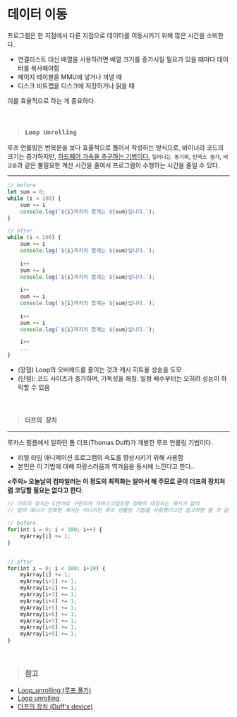 # 데이터 이동
  프로그램은 한 지점에서 다른 지점으로 데이터를 이동시키기 위해 많은 시간을 소비한다.
  - 연결리스트 대신 배열을 사용하려면 배열 크기를 증가시킬 필요가 있을 떄마다 데이터를 복사해야함
  - 페이지 테이블을 MMU에 넣거나 꺼낼 때
  - 디스크 비트맵을 디스크에 저장하거나 읽을 때
  
이를 효율적으로 하는 게 중요하다.

<br>

> ### `Loop Unrolling`
루프 언롤링은 반복문을 보다 효율적으로 풀어서 작성하는 방식으로, 바이너리 코드의 크기는 증가하지만, <u>하드웨어 가속을 추구하는 기법이다.</u> `일어나는 동기화`, `인덱스 증가`, `비교문`과 같은 불필요한 계산 시간을 줄여서 프로그램이 수행하는 시간을 줄일 수 있다.
<hr>

```js
// before
let sum = 0;
while (i < 100) {
    sum += i
    console.log(`${i}까지의 합계는 ${sum}입니다.`);
}

// after
while (i < 100) {
    sum += i
    console.log(`${i}까지의 합계는 ${sum}입니다.`);
    
    i++
    sum += i
    console.log(`${i}까지의 합계는 ${sum}입니다.`);
    
    i++
    sum += i
    console.log(`${i}까지의 합계는 ${sum}입니다.`);
    
    i++
    sum += i
    console.log(`${i}까지의 합계는 ${sum}입니다.`);

    i++
    ...
}
```

- (장점) Loop의 오버헤드를 줄이는 것과 캐시 히트율 상승을 도모
- (단점): 코드 사이즈가 증가하며, 가독성을 해침. 일정 배수부터는 오히려 성능이 하락할 수 있음

<br>

> ### `더프의 장치`
<hr>

루카스 필름에서 일하던 톰 더프(Thomas Duff)가 개발한 루프 언롤링 기법이다.
- 리얼 타임 애니메이션 프로그램의 속도를 향상시키기 위해 사용함
- 본인은 이 기법에 대해 자랑스러움과 역겨움을 동시에 느낀다고 한다..

**<주의> 오늘날의 컴파일러는 이 정도의 최적화는 알아서 해 주므로 굳이 더프의 장치처럼 코딩할 필요는 없다고 한다.**

```js
// 더프의 장치는 C언어로 구현되어 자바스크립트랑 정확히 대칭되는 예시가 없어
// 밑의 예시가 정확한 예시는 아니지만 루프 언롤링 기법을 사용했다고만 참고하면 될 것 같습니다.

// before
for(int i = 0; i < 100; i++) {
    myArray[i] += 1;
}


// after
for(int i = 0; i < 100; i+10) {
    myArray[i] += 1;
    myArray[i+1] += 1;
    myArray[i+2] += 1;
    myArray[i+3] += 1;
    myArray[i+4] += 1;
    myArray[i+5] += 1;
    myArray[i+6] += 1;
    myArray[i+7] += 1;
    myArray[i+8] += 1;
    myArray[i+9] += 1;
}
```
<br>

> ### 참고
- [Loop_unrolling (루프 풀기)](https://m.blog.naver.com/PostView.naver?isHttpsRedirect=true&blogId=acwboy&logNo=50083036889) 
- [Loop unrolling](http://emal.iptime.org/noriwiki/index.php/Loop_unrolling)
- [더프의 장치 (Duff's device)](https://johngrib.github.io/wiki/duff-s-device/)
